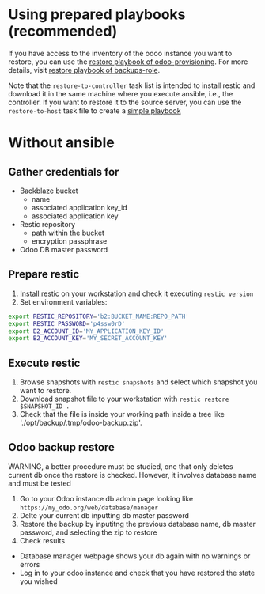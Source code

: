 # Using prepared playbooks (recommended)

If you have access to the inventory of the odoo instance you want to restore, you can use the [restore playbook of odoo-provisioning](https://gitlab.com/coopdevs/odoo-provisioning#restoreyml). For more details, visit [restore playbook of backups-role](https://github.com/coopdevs/backups_role#playbook-to-restore-a-backup-to-the-controller).

Note that the `restore-to-controller` task list is intended to install restic and download it in the same machine where you execute ansible, i.e., the controller. If you want to restore it to the source server, you can use the `restore-to-host` task file to create a [simple playbook](https://github.com/coopdevs/backups_role#playbook-to-restore-a-backup-to-the-host)

# Without ansible

## Gather credentials for
  * Backblaze bucket
    * name
    * associated application key_id
    * associated application key
  * Restic repository
    * path within the bucket
    * encryption passphrase
  * Odoo DB master password

## Prepare restic

1. [Install restic](https://restic.readthedocs.io/en/latest/020_installation.html) on your workstation and check it executing `restic version`
2. Set environment variables:
```bash
export RESTIC_REPOSITORY='b2:BUCKET_NAME:REPO_PATH'
export RESTIC_PASSWORD='p4ssw0rD'
export B2_ACCOUNT_ID='MY_APPLICATION_KEY_ID'
export B2_ACCOUNT_KEY='MY_SECRET_ACCOUNT_KEY'
```
## Execute restic
1. Browse snapshots with `restic snapshots` and select which snapshot you want to restore.
2. Download snapshot file to your workstation with `restic restore $SNAPSHOT_ID .`
3. Check that the file is inside your working path inside a tree like './opt/backup/.tmp/odoo-backup.zip'.

## Odoo backup restore

WARNING, a better procedure must be studied, one that only deletes current db once the restore is checked. However, it involves database name and must be tested

1. Go to your Odoo instance db admin page looking like `https://my_odo.org/web/database/manager`
2. Delte your current db inputting db master password
3. Restore the backup by inputitng the previous database name, db master password, and selecting the zip to restore
4. Check results
  * Database manager webpage shows your db again with no warnings or errors
  * Log in to your odoo instance and check that you have restored the state you wished

